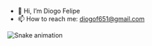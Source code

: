 - 👋 Hi, I’m Diogo Felipe
- 📫 How to reach me:  diogof651@gmail.com
 <!---👀 I’m interested in ... --->
 <!--🌱 I’m currently learning ... C and Elixir. -->
 <!---💞️ I’m looking to collaborate on ...--->

  ![Snake animation](https://github.com/diogof651/diogof651/blob/output/github-contribution-grid-snake.svg)

<!---
diogof651/diogof651 is a ✨ special ✨ repository because its `README.md` (this file) appears on your GitHub profile.
You can click the Preview link to take a look at your changes.
--->
